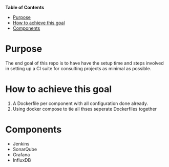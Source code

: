 <!-- START doctoc generated TOC please keep comment here to allow auto update -->
<!-- DON'T EDIT THIS SECTION, INSTEAD RE-RUN doctoc TO UPDATE -->
**Table of Contents**

- [Purpose](#purpose)
- [How to achieve this goal](#how-to-achieve-this-goal)
- [Components](#components)

<!-- END doctoc generated TOC please keep comment here to allow auto update -->

# Purpose
The end goal of this repo is to have have the setup time and steps involved in setting up a CI suite for consulting projects as minimal as possible.

# How to achieve this goal
1. A Dockerfile per component with all configuration done already.
2. Using docker compose to tie all thses seperate Dockerfiles together

# Components
- Jenkins
- SonarQube
- Grafana
- InfluxDB